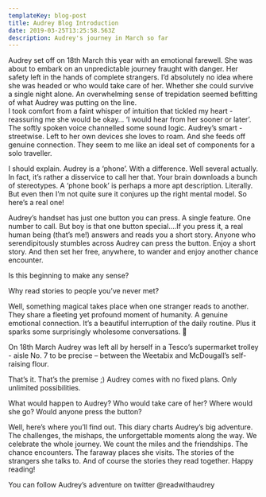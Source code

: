 ```yaml
---
templateKey: blog-post
title: Audrey Blog Introduction
date: 2019-03-25T13:25:58.563Z
description: Audrey's journey in March so far
---
```

Audrey set off on 18th March this year with an emotional farewell. She was about to embark on an unpredictable journey fraught with danger. Her safety left in the hands of complete strangers. 
I’d absolutely no idea where she was headed or who would take care of her. Whether she could survive a single night alone. An overwhelming sense of trepidation seemed befitting of what Audrey was putting on the line.\
I took comfort from a faint whisper of intuition that tickled my heart - reassuring me she would be okay… ‘I would hear from her sooner or later’. The softly spoken voice channelled some sound logic. Audrey’s smart - streetwise. Left to her own devices she loves to roam. And she feeds off genuine connection. 
They seem to me like an ideal set of components for a solo traveller. 

I should explain. Audrey is a ‘phone’. With a difference. Well several actually. In fact, it’s rather a disservice to call her that. Your brain downloads a bunch of stereotypes. 
A ‘phone book’ is perhaps a more apt description. Literally. But even then I’m not quite sure it conjures up the right mental model. So here’s a real one!

Audrey’s handset has just one button you can press. A single feature. One number to call. But boy is that one button special….If you press it, a real human being (that’s me!) answers and reads you a short story. Anyone who serendipitously stumbles across Audrey can press the button. Enjoy a short story. And then set her free, anywhere, to wander and enjoy another chance encounter. 


Is this beginning to make any sense? 


Why read stories to people you’ve never met? 


Well, something magical takes place when one stranger reads to another. They share a fleeting yet profound moment of humanity. A genuine emotional connection. It’s a beautiful interruption of the daily routine. Plus it sparks some surprisingly wholesome conversations.  

On 18th March Audrey was left all by herself in a Tesco’s supermarket trolley - aisle No.  7 to be precise – between the Weetabix and McDougall’s self-raising flour. 

That’s it. That’s the premise ;) Audrey comes with no fixed plans. Only unlimited possibilities. 

What would happen to Audrey?  Who would take care of her? Where would she go? Would anyone press the button?  

Well, here’s where you’ll find out. This diary charts Audrey’s big adventure. The challenges, the mishaps, the unforgettable moments along the way. We celebrate the whole journey. We count the miles and the friendships. The chance encounters. The faraway places she visits. The stories of the strangers she talks to. And of course the stories they read together. 
Happy reading!

You can follow Audrey’s adventure on twitter @readwithaudrey
